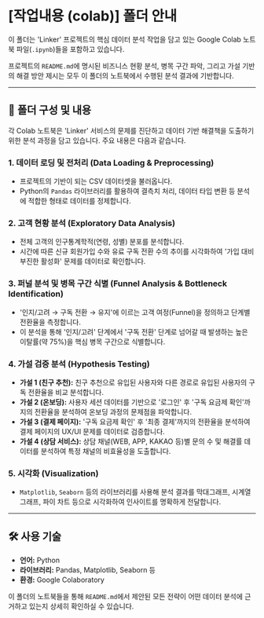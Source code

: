# [작업내용 (colab)] 폴더 안내

이 폴더는 'Linker' 프로젝트의 핵심 데이터 분석 작업을 담고 있는 Google Colab 노트북 파일(`.ipynb`)들을 포함하고 있습니다.

프로젝트의 `README.md`에 명시된 비즈니스 현황 분석, 병목 구간 파악, 그리고 가설 기반의 해결 방안 제시는 모두 이 폴더의 노트북에서 수행된 분석 결과에 기반합니다.

---

## 📂 폴더 구성 및 내용

각 Colab 노트북은 'Linker' 서비스의 문제를 진단하고 데이터 기반 해결책을 도출하기 위한 분석 과정을 담고 있습니다. 주요 내용은 다음과 같습니다.

### 1. 데이터 로딩 및 전처리 (Data Loading & Preprocessing)
-   프로젝트의 기반이 되는 CSV 데이터셋을 불러옵니다.
-   Python의 `Pandas` 라이브러리를 활용하여 결측치 처리, 데이터 타입 변환 등 분석에 적합한 형태로 데이터를 정제합니다.

### 2. 고객 현황 분석 (Exploratory Data Analysis)
-   전체 고객의 인구통계학적(연령, 성별) 분포를 분석합니다.
-   시간에 따른 신규 회원가입 수와 유료 구독 전환 수의 추이를 시각화하여 '가입 대비 부진한 활성화' 문제를 데이터로 확인합니다.

### 3. 퍼널 분석 및 병목 구간 식별 (Funnel Analysis & Bottleneck Identification)
-   '인지/고려 → 구독 전환 → 유지'에 이르는 고객 여정(Funnel)을 정의하고 단계별 전환율을 측정합니다.
-   이 분석을 통해 '인지/고려' 단계에서 '구독 전환' 단계로 넘어갈 때 발생하는 높은 이탈률(약 75%)을 핵심 병목 구간으로 식별합니다.

### 4. 가설 검증 분석 (Hypothesis Testing)
-   **가설 1 (친구 추천):** 친구 추천으로 유입된 사용자와 다른 경로로 유입된 사용자의 구독 전환율을 비교 분석합니다.
-   **가설 2 (온보딩):** 사용자 세션 데이터를 기반으로 '로그인' 후 '구독 요금제 확인'까지의 전환율을 분석하여 온보딩 과정의 문제점을 파악합니다.
-   **가설 3 (결제 페이지):** '구독 요금제 확인' 후 '최종 결제'까지의 전환율을 분석하여 결제 페이지의 UX/UI 문제를 데이터로 검증합니다.
-   **가설 4 (상담 서비스):** 상담 채널(WEB, APP, KAKAO 등)별 문의 수 및 해결률 데이터를 분석하여 특정 채널의 비효율성을 도출합니다.

### 5. 시각화 (Visualization)
-   `Matplotlib`, `Seaborn` 등의 라이브러리를 사용해 분석 결과를 막대그래프, 시계열 그래프, 파이 차트 등으로 시각화하여 인사이트를 명확하게 전달합니다.

---

## 🛠️ 사용 기술
-   **언어:** Python
-   **라이브러리:** Pandas, Matplotlib, Seaborn 등
-   **환경:** Google Colaboratory

이 폴더의 노트북들을 통해 `README.md`에서 제안된 모든 전략이 어떤 데이터 분석에 근거하고 있는지 상세히 확인하실 수 있습니다.
